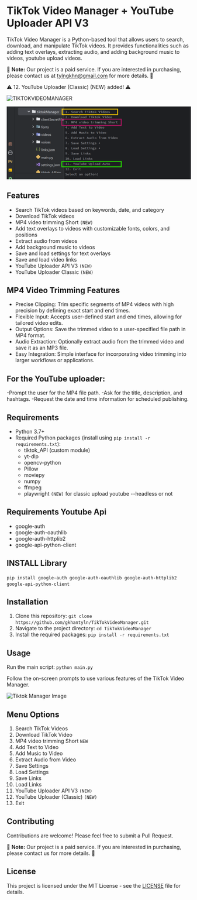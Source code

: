 # TikTok Video Manager + YouTube Uploader API V3

TikTok Video Manager is a Python-based tool that allows users to search, download, and manipulate TikTok videos. It provides functionalities such as adding text overlays, extracting audio, and adding background music to videos, youtube upload videos.

:money_with_wings: **Note:** Our project is a paid service. If you are interested in purchasing, please contact us at [tylngkhn@gmail.com](mailto:tylngkhn@gmail.com) for more details. :email:

⚠️ 12. YouTube Uploader (Classic) (NEW) added! ⚠️


![TIKTOKVIDEOMANAGER](https://media.giphy.com/media/v1.Y2lkPTc5MGI3NjExM3oxdTVoMTYwbWtvZWhqZHZtanc4M3djY3RzYmdxamphNThncjN3NiZlcD12MV9pbnRlcm5hbF9naWZfYnlfaWQmY3Q9Zw/gD7oLtEq0F4p9L0A6h/giphy.gif)

![Tiktok Manager Image](https://github.com/gkhantyln/TikTokVideoManager/blob/main/screen1.png)


## Features

- Search TikTok videos based on keywords, date, and category
- Download TikTok videos
- MP4 video trimming Short ```(NEW)```
- Add text overlays to videos with customizable fonts, colors, and positions
- Extract audio from videos
- Add background music to videos
- Save and load settings for text overlays
- Save and load video links
- YouTube Uploader API V3 ```(NEW)```
- YouTube Uploader Classic ```(NEW)```

## MP4 Video Trimming Features
- Precise Clipping: Trim specific segments of MP4 videos with high precision by defining exact start and end times.
- Flexible Input: Accepts user-defined start and end times, allowing for tailored video edits.
- Output Options: Save the trimmed video to a user-specified file path in MP4 format.
- Audio Extraction: Optionally extract audio from the trimmed video and save it as an MP3 file.
- Easy Integration: Simple interface for incorporating video trimming into larger workflows or applications.

## For the YouTube uploader:
-Prompt the user for the MP4 file path.
-Ask for the title, description, and hashtags.
-Request the date and time information for scheduled publishing.


## Requirements

- Python 3.7+
- Required Python packages (install using `pip install -r requirements.txt`):
  - tiktok_API (custom module)
  - yt-dlp
  - opencv-python
  - Pillow
  - moviepy
  - numpy
  - ffmpeg
  - playwright  `(NEW)` for classic upload youtube --headless or not 

## Requirements Youtube Api
- google-auth
- google-auth-oauthlib
- google-auth-httplib2
- google-api-python-client

## INSTALL Library
```pip install google-auth google-auth-oauthlib google-auth-httplib2 google-api-python-client```

## Installation

1. Clone this repository: 
```git clone https://github.com/gkhantyln/TikTokVideoManager.git```
2. Navigate to the project directory:
```cd TikTokVideoManager```
3. Install the required packages:
```pip install -r requirements.txt```


## Usage
Run the main script: `python main.py`

Follow the on-screen prompts to use various features of the TikTok Video Manager.

![Tiktok Manager Image](https://github.com/gkhantyln/TikTokVideoManager/blob/main/screen2.png)

## Menu Options

1. Search TikTok Videos
2. Download TikTok Video
3. MP4 video trimming Short  `NEW`
4. Add Text to Video
5. Add Music to Video
6. Extract Audio from Video
7. Save Settings
8. Load Settings
9. Save Links
10. Load Links
11. YouTube Uploader API V3 `(NEW)`
12. YouTube Uploader (Classic) `(NEW)`
13. Exit

## Contributing

Contributions are welcome! Please feel free to submit a Pull Request.

:money_with_wings: **Note:** Our project is a paid service. If you are interested in purchasing, please contact us for more details. :email:


## License

This project is licensed under the MIT License - see the [LICENSE](LICENSE) file for details.
